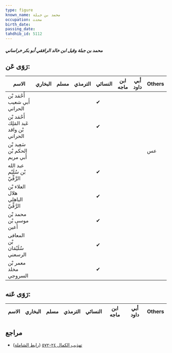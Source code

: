 ```yaml
---
type: figure
known_name: محمد بن جبلة
occupation: محدث
birth_date:
passing_date:
tahdhib_id: 5112
---
```

##### محمد بن جبلة وقيل ابن خالد الرافقي أبو بكر خراساني

## رَوَى عَن:
| الاسم                                     | البخاري | مسلم | الترمذي | النسائي | ابن ماجه | أبي داود | Others |
| ----------------------------------------- | ------- | ---- | ------- | ------- | -------- | -------- | ------ |
| أَحْمَد بْن أَبي شعيب الحراني             |         |      |         | ✔       |          |          |        |
| أَحْمَد بْن عَبد المَلِك بْن واقد الحراني |         |      |         | ✔       |          |          |        |
| سَعِيد بْن الحكم بْن أَبي مريم            |         |      |         |         |          |          | عس     |
| عبد الله بْن سُلَيْم الرَّقِّيّ           |         |      |         | ✔       |          |          |        |
| العلاء بْن هلال الباهلي الرَّقِّيّ        |         |      |         | ✔       |          |          |        |
| محمد بْن موسى بْن أعين                    |         |      |         | ✔       |          |          |        |
| المعافى بْن سُلَيْمَان الرسعني            |         |      |         | ✔       |          |          |        |
| معمر بْن مخلد السروجي                     |         |      |         | ✔       |          |          |        |
## رَوَى عَنه:
| الاسم | البخاري | مسلم | الترمذي | النسائي | ابن ماجه | أبي داود | Others |
| ----- | ------- | ---- | ------- | ------- | -------- | -------- | ------ |
## مراجع
- [تهذيب الكمال ٢٤-٥٧٢](obsidian://open?vault=Tahdhib-al-Kamal&file=Figures/٥١١٢-محمد%20بن%20جبلة%20وقيل%20ابن%20خالد%20الرافقي%20أبو%20بكر%20خراساني) ([رابط الشاملة](https://shamela.ws/book/3722/13084))